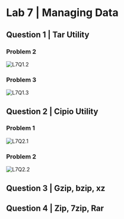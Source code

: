 # Lab 7 | Managing Data
## Question 1 | Tar Utility
### Problem 2
![L7Q1.2](../Images/lab7/lab7q1.2)
### Problem 3
![L7Q1.3](../Images/lab7/lab7q1.3)

## Question 2 | Cipio Utility
### Problem 1
![L7Q2.1](../Images/lab7/lab7q2.1)
### Problem 2
![L7Q2.2](../Images/lab7/lab7q2.2)

## Question 3 | Gzip, bzip, xz


## Question 4 | Zip, 7zip, Rar
